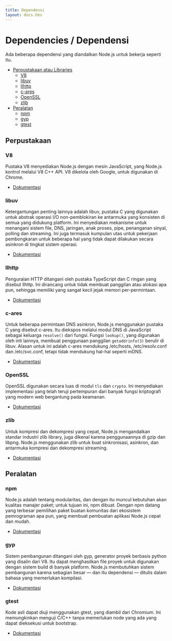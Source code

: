 ```yaml
---
title: Dependensi
layout: docs.hbs
---
```


# Dependencies / Dependensi

Ada beberapa dependensi yang diandalkan Node.js untuk bekerja seperti itu.

* [Perpustakaan atau Libraries](#libraries)
  * [V8](#v8)
  * [libuv](#libuv)
  * [llhttp](#llhttp)
  * [c-ares](#c-ares)
  * [OpenSSL](#openssl)
  * [zlib](#zlib)
* [Peralatan](#tools)
  * [npm](#npm)
  * [gyp](#gyp)
  * [gtest](#gtest)

## Perpustakaan

### V8

Pustaka V8 menyediakan Node.js dengan mesin JavaScript, yang Node.js kontrol melalui V8 C++ API. V8 dikelola oleh Google, untuk digunakan di Chrome.

* [Dokumentasi](https://v8.dev/docs)

### libuv

Ketergantungan penting lainnya adalah libuv, pustaka C yang digunakan untuk abstrak operasi I/O non-pemblokiran ke antarmuka yang konsisten di semua yang didukung platform. Ini menyediakan mekanisme untuk menangani sistem file, DNS, jaringan, anak proses, pipe, penanganan sinyal, polling dan streaming. Ini juga termasuk kumpulan utas untuk pekerjaan pembongkaran untuk beberapa hal yang tidak dapat dilakukan secara asinkron di tingkat sistem operasi.

* [Dokumentasi](http://docs.libuv.org/)

### llhttp

Penguraian HTTP ditangani oleh pustaka TypeScript dan C ringan yang disebut llhttp. Ini dirancang untuk tidak membuat panggilan atau alokasi apa pun, sehingga memiliki yang sangat kecil jejak memori per-permintaan.

* [Dokumentasi](https://github.com/nodejs/llhttp)

### c-ares

Untuk beberapa permintaan DNS asinkron, Node.js menggunakan pustaka C yang disebut c-ares. Itu diekspos melalui modul DNS di JavaScript sebagai keluarga `resolve()` dari fungsi. Fungsi `lookup()`, yang digunakan oleh inti lainnya, membuat penggunaan panggilan `getaddrinfo(3)` berulir di libuv. Alasan untuk ini adalah c-ares mendukung /etc/hosts, /etc/resolv.conf dan /etc/svc.conf, tetapi tidak mendukung hal-hal seperti mDNS.

* [Dokumentasi](https://c-ares.haxx.se/docs.html)

### OpenSSL

OpenSSL digunakan secara luas di modul `tls` dan `crypto`. Ini menyediakan implementasi yang telah teruji pertempuran dari banyak fungsi kriptografi yang modern web bergantung pada keamanan.

* [Dokumentasi](https://www.openssl.org/docs/)

### zlib

Untuk kompresi dan dekompresi yang cepat, Node.js mengandalkan standar industri zlib library, juga dikenal karena penggunaannya di gzip dan libpng. Node.js menggunakan zlib untuk buat sinkronisasi, asinkron, dan antarmuka kompresi dan dekompresi streaming.

* [Dokumentasi](https://www.zlib.net/manual.html)

## Peralatan

### npm

Node.js adalah tentang modularitas, dan dengan itu muncul kebutuhan akan kualitas manajer paket; untuk tujuan ini, npm dibuat. Dengan npm datang yang terbesar pemilihan paket buatan komunitas dari ekosistem pemrograman apa pun, yang membuat pembuatan aplikasi Node.js cepat dan mudah.

* [Dokumentasi](https://docs.npmjs.com/)

### gyp

Sistem pembangunan ditangani oleh gyp, generator proyek berbasis python yang disalin dari V8. Itu dapat menghasilkan file proyek untuk digunakan dengan sistem build di banyak platform. Node.js membutuhkan sistem pembangunan karena sebagian besar — ​​dan itu dependensi — ditulis dalam bahasa yang memerlukan kompilasi.

* [Dokumentasi](https://gyp.gsrc.io/docs/UserDocumentation.md)

### gtest

Kode asli dapat diuji menggunakan gtest, yang diambil dari Chromium. Ini memungkinkan menguji C/C++ tanpa memerlukan node yang ada yang dapat dieksekusi untuk bootstrap.

* [Dokumentasi](https://code.google.com/p/googletest/wiki/V1_7_Documentation)
